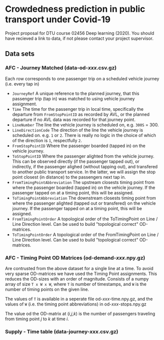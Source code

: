 # Crowdedness prediction in public transport under Covid-19

Project proposal for DTU course 02456 Deep learning (2020). You should have recieved a link to data, if not please contact your project supervisor.

## Data sets

### AFC - Journey Matched (data-od-*xxx*.csv.gz)
Each row corresponds to one passenger trip on a scheduled vehicle journey (i.e. every tap in)
- ``JourneyRef`` A unique reference to the planned journey, that this passenger trip (tap in) was matched to using vehicle journey assignment.
- ``Time`` The time for the passenger trip in local time, specifically the departure from ``FromStopPointID`` as recorded by AVL, or the planned departure if no AVL data was recorded for that journey point.
- ``LineNumber`` The line the vehicle journey is scheduled on, e.g. ``300S`` = 300.
- ``LineDirectionCode`` The direction of the line the vehicle journey is scheduled on. e.g. ``1`` or ``2``. There is really no logic in the choice of which of the direction is ``1``, respectfully ``2``.
- ``FromStopPointID`` Where the passenger boarded (tapped in) on the vehicle journey.
- ``ToStopPointID`` Where the passenger alighted from the vehicle journey. This can be observed directly (if the passenger tapped out), or indirectly, if the passenger alighed (without tapping out), and transfered to another public transport service. In the latter, we will assign the stop point closest (in distance) to the passengers next tap in.
- ``FromTimingPointAbbreviation`` The upstream closests timing point from where the passenger boarded (tapped in) on the vehicle journey. If the passenger tapped on at a timing point, this will be assigned.
- ``ToTimingPointAbbreviation`` The downstream closests timing point from where the passenger alighted (tapped out or transfered) on the vehicle journey. If the passenger tapped on at a timing point, this will be assigned.
- ``FromTimingPointOrder`` A topological order of the ToTimingPoint on Line / Line Direction level. Can be used to build "topological correct" OD-matrices.
- ``ToTimingPointOrder`` A topological order of the FromTimingPoint on Line / Line Direction level. Can be used to build "topological correct" OD-matrices.

### AFC - Timing Point OD Matrices (od-demand-*xxx*.npy.gz)
Are contrusted from the above dataset for a single line at a time. To avoid very sparse OD-matrices we have used the Timing Point assignments. This reduces the OD-sizes with an order of magnitude. Consists of a numpy array of size ``T x W x W``, where `T` is number of timestamps, and `W` is the number of timing points on the given line.

The values of ``T`` is available in a seperate file od-*xxx*-time.npy.gz, and the values of `W` (i.e. the timing point abbreviations) in od-*xxx*-stops.npy.gz

The value od the OD-matrix at (*i*,*j*,*k*) is the number of passengers traveling from timing point *j* to *k* at time *i*.

### Supply - Time table (data-journey-*xxx*.csv.gz)
